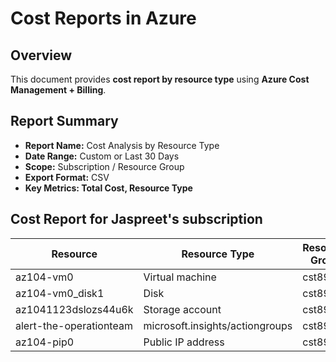 # Cost Reports in Azure

## Overview
This document provides **cost report by resource type** using **Azure Cost Management + Billing**.



## Report Summary
- **Report Name:** Cost Analysis by Resource Type
- **Date Range:** Custom or Last 30 Days
- **Scope:** Subscription / Resource Group
- **Export Format:** CSV
- **Key Metrics: Total Cost, Resource Type**

## Cost Report for Jaspreet's subscription
| Resource                      | Resource Type                   | Resource Group | Cost (CAD) | Cost (USD) |
|--------------------------------|--------------------------------|---------------|-----------|------------|
| az104-vm0                      | Virtual machine                 | cst8912       | 0.2136    | 0.1489     |
| az104-vm0_disk1                | Disk                            | cst8912       | 0.0218    | 0.0152     |
| az1041123dslozs44u6k           | Storage account                 | cst8912       | 0.0000507 | 0.0000353  |
| alert-the-operationteam        | microsoft.insights/actiongroups | cst8912       | 0.0000    | 0.0000     |
| az104-pip0                     | Public IP address               | cst8912       | 0.0000    | 0.0000     |



